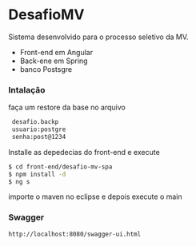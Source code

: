  # DesafioMV





Sistema desenvolvido para o processo seletivo da MV.

  - Front-end em Angular
  - Back-ene em Spring
  - banco Postsgre



### Intalação

faça um restore da base no arquivo
```sh
 desafio.backp
 usuario:postgre
 senha:post@1234

```

Installe as depedecias do front-end e execute

```sh
$ cd front-end/desafio-mv-spa
$ npm install -d
$ ng s
```

importe o maven no eclipse e depois execute o main




### Swagger

 ```sh
http://localhost:8080/swagger-ui.html
```



